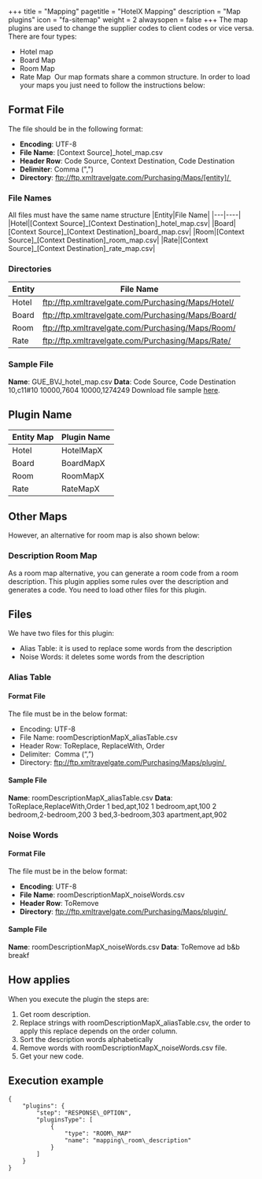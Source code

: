 +++
title = "Mapping"
pagetitle = "HotelX Mapping"
description = "Map plugins"
icon = "fa-sitemap"
weight = 2
alwaysopen = false
+++
The map plugins are used to change the supplier codes to client codes or vice versa. There are four types:
* Hotel map 
* Board Map 
* Room Map 
* Rate Map 
Our map formats share a common structure. In order to load your maps you just need to follow the instructions below:
## Format File
The file should be in the following format:
* **Encoding**: UTF-8
* **File Name**: [Context Source]_hotel_map.csv
* **Header Row**: Code Source, Context Destination, Code Destination
* **Delimiter**: Comma (",")
* **Directory**: ftp://ftp.xmltravelgate.com/Purchasing/Maps/[entity]/ 
### File Names
All files must have the same name structure
|Entity|File Name|
|---|----|
|Hotel|[Context Source]\_[Context Destination]\_hotel\_map.csv|
|Board|[Context Source]\_[Context Destination]\_board\_map.csv|
|Room|[Context Source]\_[Context Destination]\_room\_map.csv|
|Rate|[Context Source]\_[Context Destination]\_rate\_map.csv|
### Directories
|Entity|File Name|
|---|---|
|Hotel|ftp://ftp.xmltravelgate.com/Purchasing/Maps/Hotel/|
|Board|ftp://ftp.xmltravelgate.com/Purchasing/Maps/Board/|
|Room|ftp://ftp.xmltravelgate.com/Purchasing/Maps/Room/|
|Rate|ftp://ftp.xmltravelgate.com/Purchasing/Maps/Rate/|
### Sample File
**Name**: GUE\_BVJ\_hotel\_map.csv
**Data**:
Code Source, Code Destination
10,c11\#10
10000,7604
10000,1274249
Download file sample [here](../sample.csv).
## Plugin Name
|Entity Map|Plugin Name|
|---|---|
|Hotel|HotelMapX|
|Board|BoardMapX|
|Room|RoomMapX|
|Rate|RateMapX|
## Other Maps
However, an alternative for room map is also shown below:
### Description Room Map
As a room map alternative, you can generate a room code from a room description. This plugin applies some rules over the description and generates a code. You need to load other files for this plugin.
## Files
We have two files for this plugin:
* Alias Table: it is used to replace some words from the description 
* Noise Words: it deletes some words from the description 
### Alias Table
#### Format File
The file must be in the below format:
* Encoding: UTF-8 
* File Name: roomDescriptionMapX\_aliasTable.csv 
* Header Row: ToReplace, ReplaceWith, Order 
* Delimiter:  Comma (“,”) 
* Directory: ftp://ftp.xmltravelgate.com/Purchasing/Maps/plugin/ 
#### Sample File
**Name**: roomDescriptionMapX\_aliasTable.csv
**Data**:
ToReplace,ReplaceWith,Order
1 bed,apt,102
1 bedroom,apt,100
2 bedroom,2-bedroom,200
3 bed,3-bedroom,303
apartment,apt,902
### Noise Words
#### Format File
The file must be in the below format:
* **Encoding**: UTF-8 
* **File Name**: roomDescriptionMapX\_noiseWords.csv 
* **Header Row**: ToRemove 
* **Directory**: ftp://ftp.xmltravelgate.com/Purchasing/Maps/plugin/ 
#### Sample File
**Name**: roomDescriptionMapX\_noiseWords.csv
**Data**:
ToRemove
ad
b&b
breakf
## How applies
When you execute the plugin the steps are:
1. Get room description.
1. Replace strings with roomDescriptionMapX\_aliasTable.csv, the order to apply this replace depends on the order column.
1. Sort the description words alphabetically 
1. Remove words with roomDescriptionMapX\_noiseWords.csv file. 
1. Get your new code. 
## Execution example
```
{
    "plugins": {
        "step": "RESPONSE\_OPTION",
        "pluginsType": [
            {
                "type": "ROOM\_MAP"
                "name": "mapping\_room\_description"
            }
        ]
    }
}
```